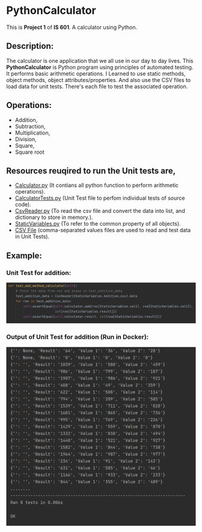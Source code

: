 # PythonCalculator

This is **Project 1** of **IS 601**. A calculator using Python.

## Description:
The calculator is one application that we all use in our day to day lives. This **PythonCalculator** is Python program using principles of automated testing. It performs basic arithmetic operations. I Learned to use static methods, object methods, object attributes/properties. And also use the CSV files to load data for unit tests. There's each file to test the associated operation. 

## Operations:
* Addition,
* Subtraction,
* Multiplication,
* Division,
* Square,
* Square root

## Resources reuqired to run the Unit tests are,

* [Calculator.py](https://github.com/Milan-36/PythonCalculator/blob/master/src/Calculator.py) (It contians all python function to perform arithmetic operations).
* [CalculatorTests.py](https://github.com/Milan-36/PythonCalculator/blob/master/src/CalculatorTests.py) (Unit Test file to perfom individual tests of source code).
* [CsvReader.py](https://github.com/Milan-36/PythonCalculator/blob/master/src/CsvReader.py) (To read the csv file and convert the data into list, and dictionary to store in memory.).
* [StaticVariables.py](https://github.com/Milan-36/PythonCalculator/blob/master/src/StaticVariables.py) (To refer to the common property of all objects).
* [CSV File](https://github.com/Milan-36/PythonCalculator/tree/master/src/csv) (comma-separated values files are used to read and test data in Unit Tests).



## Example:
### Unit Test for addition:
![Addition_code](https://github.com/Milan-36/PythonCalculator/blob/master/src/screenshot/Add_method.png)

### Output of Unit Test for addition (Run in Docker):
![Addition_run](https://github.com/Milan-36/PythonCalculator/blob/master/src/screenshot/Add_output.png)

